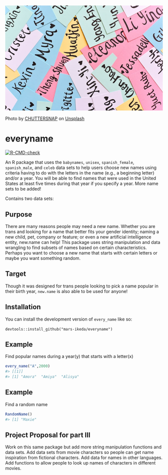
![](new_names_image.jpg)

Photo by
<a href="https://unsplash.com/@chuttersnap?utm_source=unsplash&utm_medium=referral&utm_content=creditCopyText">CHUTTERSNAP</a>
on
<a href="https://unsplash.com/?utm_source=unsplash&utm_medium=referral&utm_content=creditCopyText">Unsplash</a>

# everyname

<!-- badges: start -->

[![R-CMD-check](https://github.com/mars-ikeda/new.name/actions/workflows/R-CMD-check.yaml/badge.svg)](https://github.com/mars-ikeda/new.name/actions/workflows/R-CMD-check.yaml)
<!-- badges: end -->

An R package that uses the `babynames`, `unisex`, `spanish_female`,
`spanish_male`, and `celeb` data sets to help users choose new names
using criteria having to do with the letters in the name (e.g., a
beginning letter) and/or a year. You will be able to find names that
were used in the United States at least five times during that year if
you specify a year. More name sets to be added!

Contains two data sets:

## Purpose

There are many reasons people may need a new name. Whether you are trans
and looking for a name that better fits your gender identity; naming a
new child, pet, company or feature; or even a new artificial
intelligence entity, new.name can help! This package uses string
manipulation and data wrangling to find subsets of names based on
certain characteristics. Perhaps you want to choose a new name that
starts with certain letters or maybe you want something random.

## Target

Though it was designed for trans people looking to pick a name popular
in their birth year, `new.name` is also able to be used for anyone!

## Installation

You can install the development version of `every_name` like so:

`devtools::install_github("mars-ikeda/everyname")`

## Example

Find popular names during a year(y) that starts with a letter(x)

``` r
every_name("A",2000)
#> [[1]]
#> [1] "Amora"  "Amiya"  "Alisya"
```

## Example

Find a random name

``` r
RandomName()
#> [1] "Maxie"
```

## Project Proposal for part III

Work on this same package but add more string manipulation functions and
data sets. Add data sets from movie characters so people can get name
inspiration from fictional characters. Add data for names in other
languages. Add functions to allow people to look up names of characters
in different movies.
